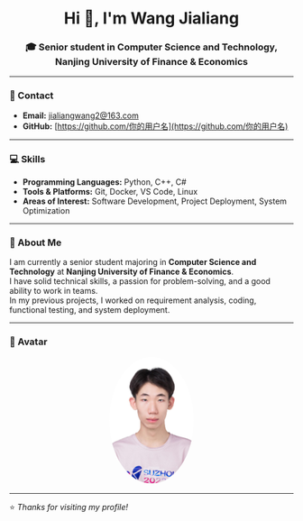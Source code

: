 <h1 align="center">Hi 👋, I'm Wang Jialiang</h1>
<h3 align="center">🎓 Senior student in Computer Science and Technology, Nanjing University of Finance & Economics</h3>

---

### 📧 Contact
- **Email:** [jialiangwang2@163.com](mailto:jialiangwang2@163.com)
- **GitHub:** [https://github.com/你的用户名](https://github.com/你的用户名)

---

### 💻 Skills
- **Programming Languages:** Python, C++, C#
- **Tools & Platforms:** Git, Docker, VS Code, Linux
- **Areas of Interest:** Software Development, Project Deployment, System Optimization

---

### 📂 About Me
I am currently a senior student majoring in **Computer Science and Technology** at **Nanjing University of Finance & Economics**.  
I have solid technical skills, a passion for problem-solving, and a good ability to work in teams.  
In my previous projects, I worked on requirement analysis, coding, functional testing, and system deployment.  

---

### 📸 Avatar
<p align="center">
  <img src="images/avatar.png" alt="Wang Jialiang" width="150" style="border-radius: 50%;">
</p>

---

⭐️ *Thanks for visiting my profile!*
